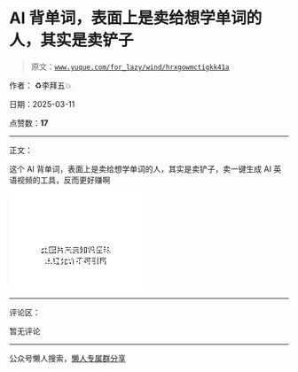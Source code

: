 # AI 背单词，表面上是卖给想学单词的人，其实是卖铲子

> 原文：[`www.yuque.com/for_lazy/wind/hrxgowmctigkk41a`](https://www.yuque.com/for_lazy/wind/hrxgowmctigkk41a)

作者： ♻️李拜五💥

日期：2025-03-11

点赞数：**17**

* * *

正文：

这个 AI 背单词，表面上是卖给想学单词的人，其实是卖铲子，卖一键生成 AI 英语视频的工具，反而更好赚啊

![](img/9a390d44cbb5a60c4656a3e51e22a255.png "None")

* * *

评论区：

暂无评论

* * *

公众号懒人搜索，[懒人专属群分享](https://lazybook.fun/#/blog/group)